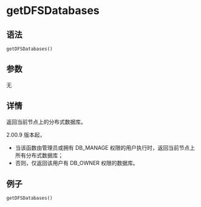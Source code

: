 # getDFSDatabases

## 语法

`getDFSDatabases()`

## 参数

无

## 详情

返回当前节点上的分布式数据库。

2.00.9 版本起，

* 当该函数由管理员或拥有 DB\_MANAGE 权限的用户执行时，返回当前节点上所有分布式数据库；
* 否则，仅返回该用户有 DB\_OWNER 权限的数据库。

## 例子

```
getDFSDatabases()
```

